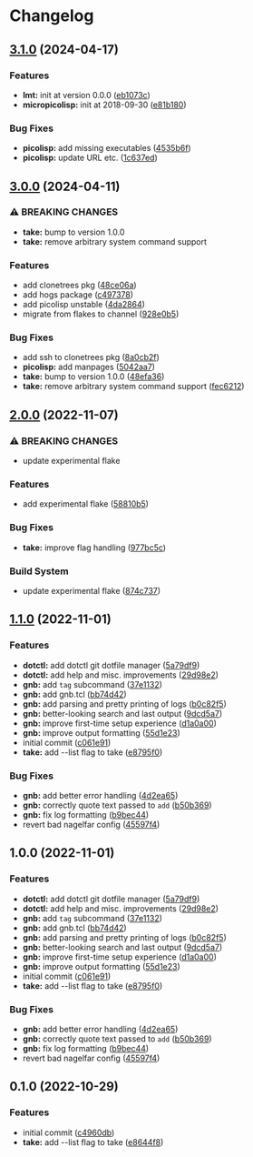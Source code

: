 # Changelog

## [3.1.0](https://github.com/nat-418/grimoire/compare/v3.0.0...v3.1.0) (2024-04-17)


### Features

* **lmt:** init at version 0.0.0 ([eb1073c](https://github.com/nat-418/grimoire/commit/eb1073c3a78f4d2bba4520e4be4ff33ac58a7701))
* **micropicolisp:** init at 2018-09-30 ([e81b180](https://github.com/nat-418/grimoire/commit/e81b180988ddb6e8ddca8cc16531e9e70fc8440d))


### Bug Fixes

* **picolisp:** add missing executables ([4535b6f](https://github.com/nat-418/grimoire/commit/4535b6f25ab29ec0a24a4367640ecd858efc1665))
* **picolisp:** update URL etc. ([1c637ed](https://github.com/nat-418/grimoire/commit/1c637ed499735de3f82e3736050e5a64a54339a1))

## [3.0.0](https://github.com/nat-418/grimoire/compare/v2.0.0...v3.0.0) (2024-04-11)


### ⚠ BREAKING CHANGES

* **take:** bump to version 1.0.0
* **take:** remove arbitrary system command support

### Features

* add clonetrees pkg ([48ce06a](https://github.com/nat-418/grimoire/commit/48ce06ae010009b980677eaece34bb937defdd3c))
* add hogs package ([c497378](https://github.com/nat-418/grimoire/commit/c497378864b68d04da898d06d62f16eea2c9120e))
* add picolisp unstable ([4da2864](https://github.com/nat-418/grimoire/commit/4da2864c40a4758c0331207428e31b562ebb8b58))
* migrate from flakes to channel ([928e0b5](https://github.com/nat-418/grimoire/commit/928e0b568400e50a94aafac70e18635f1c3cfe56))


### Bug Fixes

* add ssh to clonetrees pkg ([8a0cb2f](https://github.com/nat-418/grimoire/commit/8a0cb2f835e50a1c3de9486da15fbb51096dee49))
* **picolisp:** add manpages ([5042aa7](https://github.com/nat-418/grimoire/commit/5042aa7ba2cee7c40b570e6862e45d900acd8d76))
* **take:** bump to version 1.0.0 ([48efa36](https://github.com/nat-418/grimoire/commit/48efa36d15280b52dca1fa9241871b7916c910d5))
* **take:** remove arbitrary system command support ([fec6212](https://github.com/nat-418/grimoire/commit/fec621255e4f05059020c29b006e1d1e319fe450))

## [2.0.0](https://github.com/nat-418/grimoire/compare/v1.1.0...v2.0.0) (2022-11-07)


### ⚠ BREAKING CHANGES

* update experimental flake

### Features

* add experimental flake ([58810b5](https://github.com/nat-418/grimoire/commit/58810b5eaf93d55af0e19d55f4ab25bcba619a95))


### Bug Fixes

* **take:** improve flag handling ([977bc5c](https://github.com/nat-418/grimoire/commit/977bc5c35e6dd51b5b18e8a284278d27051e1f48))


### Build System

* update experimental flake ([874c737](https://github.com/nat-418/grimoire/commit/874c737bc43ef4f8f1550fad33cedb4f2fe4b346))

## [1.1.0](https://github.com/nat-418/grimoire/compare/v1.0.0...v1.1.0) (2022-11-01)


### Features

* **dotctl:** add dotctl git dotfile manager ([5a79df9](https://github.com/nat-418/grimoire/commit/5a79df9590aef1c9daab500e0777c37a38a56d98))
* **dotctl:** add help and misc. improvements ([29d98e2](https://github.com/nat-418/grimoire/commit/29d98e27e43e47860a4b2375c48f0c8a311e8a90))
* **gnb:** add `tag` subcommand ([37e1132](https://github.com/nat-418/grimoire/commit/37e1132731d1ed5e0eb667ca10381d7817013908))
* **gnb:** add gnb.tcl ([bb74d42](https://github.com/nat-418/grimoire/commit/bb74d42f2f011e339d334d63f3521c05cdd49a2b))
* **gnb:** add parsing and pretty printing of logs ([b0c82f5](https://github.com/nat-418/grimoire/commit/b0c82f5507135dde10f6ba0a4aa2b200d9a27f0f))
* **gnb:** better-looking search and last output ([9dcd5a7](https://github.com/nat-418/grimoire/commit/9dcd5a78c79a859e0af981ed83881a5e476b8c8e))
* **gnb:** improve first-time setup experience ([d1a0a00](https://github.com/nat-418/grimoire/commit/d1a0a0056f852fd5f06c6e9c0d19774748b743d8))
* **gnb:** improve output formatting ([55d1e23](https://github.com/nat-418/grimoire/commit/55d1e2319b2bf68b496bfba975011498dbe0aead))
* initial commit ([c061e91](https://github.com/nat-418/grimoire/commit/c061e91e89d74430801c0247aaa0b16f091d8301))
* **take:** add --list flag to take ([e8795f0](https://github.com/nat-418/grimoire/commit/e8795f042fc8d7a803a0eb979d3d250585b4237d))


### Bug Fixes

* **gnb:** add better error handling ([4d2ea65](https://github.com/nat-418/grimoire/commit/4d2ea6561f7a89ccc1b462aac4b5fa2b65df96d1))
* **gnb:** correctly quote text passed to `add` ([b50b369](https://github.com/nat-418/grimoire/commit/b50b3699902a492fac3bd47e3630a7bfe0bb7e43))
* **gnb:** fix log formatting ([b9bec44](https://github.com/nat-418/grimoire/commit/b9bec44f5b7581938c54938156460466421cff24))
* revert bad nagelfar config ([45597f4](https://github.com/nat-418/grimoire/commit/45597f45fb9623e300e1a55fb4121c2f0f4f5759))

## 1.0.0 (2022-11-01)


### Features

* **dotctl:** add dotctl git dotfile manager ([5a79df9](https://github.com/nat-418/grimoire/commit/5a79df9590aef1c9daab500e0777c37a38a56d98))
* **dotctl:** add help and misc. improvements ([29d98e2](https://github.com/nat-418/grimoire/commit/29d98e27e43e47860a4b2375c48f0c8a311e8a90))
* **gnb:** add `tag` subcommand ([37e1132](https://github.com/nat-418/grimoire/commit/37e1132731d1ed5e0eb667ca10381d7817013908))
* **gnb:** add gnb.tcl ([bb74d42](https://github.com/nat-418/grimoire/commit/bb74d42f2f011e339d334d63f3521c05cdd49a2b))
* **gnb:** add parsing and pretty printing of logs ([b0c82f5](https://github.com/nat-418/grimoire/commit/b0c82f5507135dde10f6ba0a4aa2b200d9a27f0f))
* **gnb:** better-looking search and last output ([9dcd5a7](https://github.com/nat-418/grimoire/commit/9dcd5a78c79a859e0af981ed83881a5e476b8c8e))
* **gnb:** improve first-time setup experience ([d1a0a00](https://github.com/nat-418/grimoire/commit/d1a0a0056f852fd5f06c6e9c0d19774748b743d8))
* **gnb:** improve output formatting ([55d1e23](https://github.com/nat-418/grimoire/commit/55d1e2319b2bf68b496bfba975011498dbe0aead))
* initial commit ([c061e91](https://github.com/nat-418/grimoire/commit/c061e91e89d74430801c0247aaa0b16f091d8301))
* **take:** add --list flag to take ([e8795f0](https://github.com/nat-418/grimoire/commit/e8795f042fc8d7a803a0eb979d3d250585b4237d))


### Bug Fixes

* **gnb:** add better error handling ([4d2ea65](https://github.com/nat-418/grimoire/commit/4d2ea6561f7a89ccc1b462aac4b5fa2b65df96d1))
* **gnb:** correctly quote text passed to `add` ([b50b369](https://github.com/nat-418/grimoire/commit/b50b3699902a492fac3bd47e3630a7bfe0bb7e43))
* **gnb:** fix log formatting ([b9bec44](https://github.com/nat-418/grimoire/commit/b9bec44f5b7581938c54938156460466421cff24))
* revert bad nagelfar config ([45597f4](https://github.com/nat-418/grimoire/commit/45597f45fb9623e300e1a55fb4121c2f0f4f5759))

## 0.1.0 (2022-10-29)


### Features

* initial commit ([c4960db](https://github.com/nat-418/grimoire/commit/c4960db55d5bf16e007a89ba07e2beea65ff0de2))
* **take:** add --list flag to take ([e8644f8](https://github.com/nat-418/grimoire/commit/e8644f88d7a128f8d074ccd86646cbea12a34cbe))
